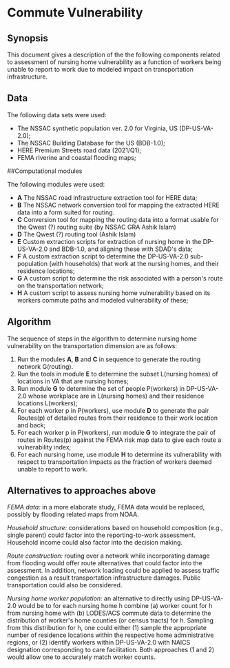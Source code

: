 # Commute Vulnerability

## Synopsis

This document gives a description of the the following components related to assessment of nursing home vulnerability as a function of workers
being unable to report to work due to modeled impact on transportation
infrastructure.

## Data

The following data sets were used:
  - The NSSAC synthetic population ver. 2.0 for Virginia, US (DP-US-VA-2.0);
  - The NSSAC Building Database for the US (BDB-1.0);
  - HERE Premium Streets road data (2021/Q1);
  - FEMA riverine and coastal flooding maps;

##Computational modules

The following modules were used:
  - **A** The NSSAC road infrastructure extraction tool for HERE data;
  - **B** The NSSAC network conversion tool for mapping the extracted HERE data into a form suited for routing.
  - **C** Conversion tool for mapping the routing data into a format usable for the Qwest (?) routing suite (by NSSAC GRA Ashik Islam)
  - **D** The Qwest (?) routing tool (Ashik Islam)
  - **E** Custom extraction scripts for extraction of nursing home in the DP-US-VA-2.0 and BDB-1.0, and aligning these with SDAD's data;
  - **F** A custom extraction script to determine the DP-US-VA-2.0 sub-population (with households) that work at the nursing homes, and their residence locations;
  - **G** A custom script to determine the risk associated with a person's route on the transportation network;
  - **H** A custom script to assess nursing home vulnerability based on its workers commute paths and modeled vulnerability of these;

## Algorithm

The sequence of steps in the algorithm to determine nursing home vulnerability on the transportation dimension are as follows:

1. Run the modules **A**, **B** and **C** in sequence to generate the routing network G(routing).
2. Run the tools in module **E** to determine the subset L(nursing homes) of locations in VA that are nursing homes;
3. Run module **G** to determine the set of people P(workers) in DP-US-VA-2.0 whose workplace are in L(nursing homes) and their residence locations L(workers);
4. For each worker p in P(workers), use module **D** to generate the pair Routes(p) of detailed routes from their residence to their work location and back;
5. For each worker p in P(workers), run module **G** to integrate the pair of routes in Routes(p) against the FEMA risk map data to give each route a vulnerability index;
6. For each nursing home, use module **H** to determine its vulnerability with respect to transportation impacts as the fraction of workers deemed unable to report to work.


## Alternatives to approaches above

*FEMA data:* in a more elaborate study, FEMA data would be replaced, possibly by flooding related maps from NOAA.

*Household structure:* considerations based on household composition (e.g., single parent) could factor into the reporting-to-work assessment. Household income could also factor into the decision making.

*Route construction:* routing over a network while incorporating damage from flooding would offer route alternatives that could factor into the assessment. In addition, network loading could be applied to assess traffic congestion as a result transportation infrastructure damages. Public transportation could also be considered.

*Nursing home worker population:* an alternative to directly using
DP-US-VA-2.0 would be to for each nursing home h combine (a) worker
count for h from nursing home with (b) LODES/ACS commute data to
determine the distribution of worker's home counties (or census
tracts) for h. Sampling from this distribution for h, one could either
(1) sample the appropriate number of residence locations within the
respective home administrative regions, or (2) identify workers within
DP-US-VA-2.0 with NAICS designation corresponding to care
facilitation. Both approaches (1 and 2) would allow one to accurately
match worker counts.
